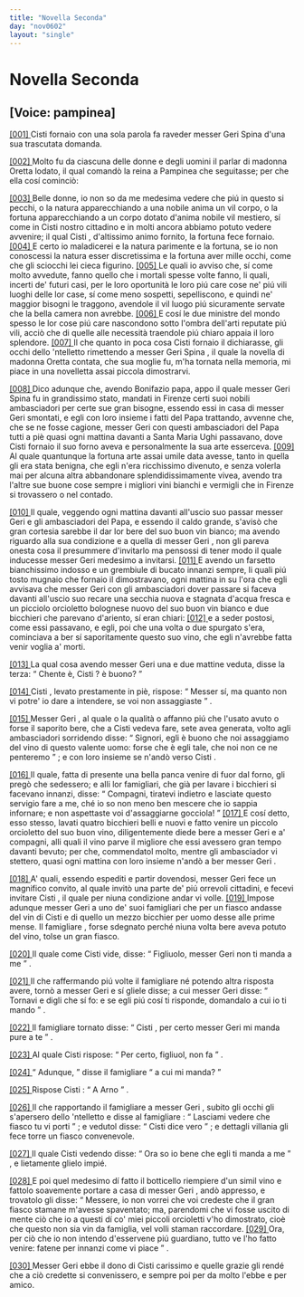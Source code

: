 ```yaml
---
title: "Novella Seconda"
day: "nov0602"
layout: "single"
---
```

<div id="nov0602" type="novella" who="pampinea">
 <h1>
  Novella Seconda
 </h1>
 <p>
  <h2>
   [Voice: pampinea]
  </h2>
 </p>
 <argument>
  <p>
   <a href="{{ site.baseurl }}enDecameron/nov0602#p06020001" id="p06020001">
    [001]
   </a>
   <name persref="cisti" type="person">
    Cisti
   </name>
   fornaio con una sola parola fa raveder messer
   <name persref="gerispina" type="person">
    Geri Spina
   </name>
   d'una sua trascutata domanda.
  </p>
 </argument>
 <div3 type="commentary" who="author">
  <p>
   <a href="{{ site.baseurl }}enDecameron/nov0602#p06020002" id="p06020002">
    [002]
   </a>
   Molto fu da ciascuna delle donne e degli uomini il parlar di
   <name persref="oretta" type="person">
    madonna Oretta
   </name>
   lodato, il qual comand&ograve; la
   <name persref="elissa" type="person">
    reina
   </name>
   a
   <name persref="pampinea" type="person">
    Pampinea
   </name>
   che seguitasse; per che ella cos&iacute; cominci&ograve;:
  </p>
 </div3>
 <div3 type="commentary" who="pampinea">
  <p>
   <a href="{{ site.baseurl }}enDecameron/nov0602#p06020003" id="p06020003">
    [003]
   </a>
   Belle donne, io non so da me medesima vedere che pi&uacute; in questo si pecchi, o la natura apparecchiando a una nobile anima un vil corpo, o la fortuna apparecchiando a un corpo dotato d'anima nobile vil mestiero, s&iacute; come in
   <name persref="cisti" type="person">
    Cisti
   </name>
   nostro cittadino e in molti ancora abbiamo potuto vedere avvenire; il qual
   <name persref="cisti" type="person">
    Cisti
   </name>
   , d'altissimo animo fornito, la fortuna fece fornaio.
   <a href="{{ site.baseurl }}enDecameron/nov0602#p06020004" id="p06020004">
    [004]
   </a>
   E certo io maladicerei e la natura parimente e la fortuna, se io non conoscessi la natura esser discretissima e la fortuna aver mille occhi, come che gli sciocchi lei cieca figurino.
   <a href="{{ site.baseurl }}enDecameron/nov0602#p06020005" id="p06020005">
    [005]
   </a>
   Le quali io avviso che, s&iacute; come molto avvedute, fanno quello che i mortali spesse volte fanno, li quali, incerti de' futuri casi, per le loro oportunit&agrave; le loro pi&uacute; care cose ne' pi&uacute; vili luoghi delle lor case, s&iacute; come meno sospetti, sepelliscono, e quindi ne' maggior bisogni le traggono, avendole il vil luogo pi&uacute; sicuramente servate che la bella camera non avrebbe.
   <a href="{{ site.baseurl }}enDecameron/nov0602#p06020006" id="p06020006">
    [006]
   </a>
   E cos&iacute; le due ministre del mondo spesso le lor cose pi&uacute; care nascondono sotto l'ombra dell'arti reputate pi&uacute; vili, acci&ograve; che di quelle alle necessit&agrave; traendole pi&uacute; chiaro appaia il loro splendore.
   <a href="{{ site.baseurl }}enDecameron/nov0602#p06020007" id="p06020007">
    [007]
   </a>
   Il che quanto in poca cosa
   <name persref="cisti" type="person">
    Cisti
   </name>
   fornaio il dichiarasse, gli occhi dello 'ntelletto rimettendo a messer
   <name persref="gerispina" type="person">
    Geri Spina
   </name>
   , il quale la novella di madonna Oretta contata, che sua moglie fu, m'ha tornata nella memoria, mi piace in una novelletta assai piccola dimostrarvi.
  </p>
 </div3>
 <p>
  <a href="{{ site.baseurl }}enDecameron/nov0602#p06020008" id="p06020008">
   [008]
  </a>
  Dico adunque che, avendo
  <name persref="bonifazio" type="person">
   Bonifazio
  </name>
  papa, appo il quale messer
  <name persref="gerispina" type="person">
   Geri Spina
  </name>
  fu in grandissimo stato, mandati in
  <name placeref="firenze" type="place">
   Firenze
  </name>
  certi suoi nobili ambasciadori per certe sue gran bisogne, essendo essi in casa di messer
  <name persref="gerispina" type="person">
   Geri
  </name>
  smontati, e egli con loro insieme i fatti del Papa trattando, avvenne che, che se ne fosse cagione, messer
  <name persref="gerispina" type="person">
   Geri
  </name>
  con questi ambasciadori del Papa tutti a pi&egrave; quasi ogni mattina davanti a
  <name placeref="santamariaughi" type="place">
   Santa Maria Ughi
  </name>
  passavano, dove
  <name persref="cisti" type="person">
   Cisti
  </name>
  fornaio il suo forno aveva e personalmente la sua arte esserceva.
  <a href="{{ site.baseurl }}enDecameron/nov0602#p06020009" id="p06020009">
   [009]
  </a>
  Al quale quantunque la fortuna arte assai umile data avesse, tanto in quella gli era stata benigna, che egli n'era ricchissimo divenuto, e senza volerla mai per alcuna altra abbandonare splendidissimamente vivea, avendo tra l'altre sue buone cose sempre i migliori vini bianchi e vermigli che in
  <name placeref="firenze" type="place">
   Firenze
  </name>
  si trovassero o nel contado.
 </p>
 <p>
  <a href="{{ site.baseurl }}enDecameron/nov0602#p06020010" id="p06020010">
   [010]
  </a>
  Il quale, veggendo ogni mattina davanti all'uscio suo passar messer
  <name persref="gerispina" type="person">
   Geri
  </name>
  e gli ambasciadori del Papa, e essendo il caldo grande, s'avis&ograve; che gran cortesia sarebbe il dar lor bere del suo buon vin bianco; ma avendo riguardo alla sua condizione e a quella di messer
  <name persref="gerispina" type="person">
   Geri
  </name>
  , non gli pareva onesta cosa il presummere d'invitarlo ma pensossi di tener modo il quale inducesse messer
  <name persref="gerispina" type="person">
   Geri
  </name>
  medesimo a invitarsi.
  <a href="{{ site.baseurl }}enDecameron/nov0602#p06020011" id="p06020011">
   [011]
  </a>
  E avendo un farsetto bianchissimo indosso e un grembiule di bucato innanzi sempre, li quali pi&uacute; tosto mugnaio che fornaio il dimostravano, ogni mattina in su l'ora che egli avvisava che messer
  <name persref="gerispina" type="person">
   Geri
  </name>
  con gli ambasciadori dover passare si faceva davanti all'uscio suo recare una secchia nuova e stagnata d'acqua fresca e un picciolo orcioletto bolognese nuovo del suo buon vin bianco e due bicchieri che parevano d'ariento, s&iacute; eran chiari:
  <a href="{{ site.baseurl }}enDecameron/nov0602#p06020012" id="p06020012">
   [012]
  </a>
  e a seder postosi, come essi passavano, e egli, poi che una volta o due spurgato s'era, cominciava a ber s&iacute; saporitamente questo suo vino, che egli n'avrebbe fatta venir voglia a' morti.
 </p>
 <p>
  <a href="{{ site.baseurl }}enDecameron/nov0602#p06020013" id="p06020013">
   [013]
  </a>
  La qual cosa avendo messer
  <name persref="gerispina" type="person">
   Geri
  </name>
  una e due mattine veduta, disse la terza:
  <q direct="unspecified" who="gerispina">
   Chente &egrave;,
   <name persref="cisti" type="person">
    Cisti
   </name>
   ? &egrave; buono?
  </q>
 </p>
 <p>
  <a href="{{ site.baseurl }}enDecameron/nov0602#p06020014" id="p06020014">
   [014]
  </a>
  <name persref="cisti" type="person">
   Cisti
  </name>
  , levato prestamente in pi&egrave;, rispose:
  <q direct="unspecified" who="cisti">
   Messer s&iacute;, ma quanto non vi potre' io dare a intendere, se voi non assaggiaste
  </q>
  .
 </p>
 <p>
  <a href="{{ site.baseurl }}enDecameron/nov0602#p06020015" id="p06020015">
   [015]
  </a>
  Messer
  <name persref="gerispina" type="person">
   Geri
  </name>
  , al quale o la qualit&agrave; o affanno pi&uacute; che l'usato avuto o forse il saporito bere, che a
  <name persref="cisti" type="person">
   Cisti
  </name>
  vedeva fare, sete avea generata, volto agli ambasciadori sorridendo disse:
  <q direct="unspecified" who="gerispina">
   Signori, egli &egrave; buono che noi assaggiamo del vino di questo valente uomo: forse che &egrave; egli tale, che noi non ce ne penteremo
  </q>
  ; e con loro insieme se n'and&ograve; verso
  <name persref="cisti" type="person">
   Cisti
  </name>
  .
 </p>
 <p>
  <a href="{{ site.baseurl }}enDecameron/nov0602#p06020016" id="p06020016">
   [016]
  </a>
  Il quale, fatta di presente una bella panca venire di fuor dal forno, gli preg&ograve; che sedessero; e alli lor famigliari, che gi&agrave; per lavare i bicchieri si facevano innanzi, disse:
  <q direct="unspecified" who="cisti">
   Compagni, tiratevi indietro e lasciate questo servigio fare a me, ch&eacute; io so non meno ben mescere che io sappia infornare; e non aspettaste voi d'assaggiarne gocciola!
  </q>
  <a href="{{ site.baseurl }}enDecameron/nov0602#p06020017" id="p06020017">
   [017]
  </a>
  E cos&iacute; detto, esso stesso, lavati quatro bicchieri belli e nuovi e fatto venire un piccolo orcioletto del suo buon vino, diligentemente diede bere a messer
  <name persref="gerispina" type="person">
   Geri
  </name>
  e a' compagni, alli quali il vino parve il migliore che essi avessero gran tempo davanti bevuto; per che, commendatol molto, mentre gli ambasciador vi stettero, quasi ogni mattina con loro insieme n'and&ograve; a ber messer
  <name persref="gerispina" type="person">
   Geri
  </name>
  .
 </p>
 <p>
  <a href="{{ site.baseurl }}enDecameron/nov0602#p06020018" id="p06020018">
   [018]
  </a>
  A' quali, essendo espediti e partir dovendosi, messer
  <name persref="gerispina" type="person">
   Geri
  </name>
  fece un magnifico convito, al quale invit&ograve; una parte de' pi&uacute; orrevoli cittadini, e fecevi invitare
  <name persref="cisti" type="person">
   Cisti
  </name>
  , il quale per niuna condizione andar vi volle.
  <a href="{{ site.baseurl }}enDecameron/nov0602#p06020019" id="p06020019">
   [019]
  </a>
  Impose adunque messer
  <name persref="gerispina" type="person">
   Geri
  </name>
  a uno de' suoi famigliari che per un fiasco andasse del vin di
  <name persref="cisti" type="person">
   Cisti
  </name>
  e di quello un mezzo bicchier per uomo desse alle prime mense. Il
  <name persref="famigliare-0602" type="person">
   famigliare
  </name>
  , forse sdegnato perch&eacute; niuna volta bere aveva potuto del vino, tolse un gran fiasco.
 </p>
 <p>
  <a href="{{ site.baseurl }}enDecameron/nov0602#p06020020" id="p06020020">
   [020]
  </a>
  Il quale come
  <name persref="cisti" type="person">
   Cisti
  </name>
  vide, disse:
  <q direct="unspecified" who="cisti">
   Figliuolo, messer
   <name persref="gerispina" type="person">
    Geri
   </name>
   non ti manda a me
  </q>
  .
 </p>
 <p>
  <a href="{{ site.baseurl }}enDecameron/nov0602#p06020021" id="p06020021">
   [021]
  </a>
  Il che raffermando pi&uacute; volte il
  <name persref="famigliare-0602" type="person">
   famigliare
  </name>
  n&eacute; potendo altra risposta avere, torn&ograve; a messer
  <name persref="gerispina" type="person">
   Geri
  </name>
  e s&iacute; gliele disse; a cui messer
  <name persref="gerispina" type="person">
   Geri
  </name>
  disse:
  <q direct="unspecified" who="gerispina">
   Tornavi e digli che s&iacute; fo: e se egli pi&uacute; cos&iacute; ti risponde, domandalo a cui io ti mando
  </q>
  .
 </p>
 <p>
  <a href="{{ site.baseurl }}enDecameron/nov0602#p06020022" id="p06020022">
   [022]
  </a>
  Il
  <name persref="famigliare-0602" type="person">
   famigliare
  </name>
  tornato disse:
  <q direct="unspecified" who="famigliare-0602">
   <name persref="cisti" type="person">
    Cisti
   </name>
   , per certo messer
   <name persref="gerispina" type="person">
    Geri
   </name>
   mi manda pure a te
  </q>
  .
 </p>
 <p>
  <a href="{{ site.baseurl }}enDecameron/nov0602#p06020023" id="p06020023">
   [023]
  </a>
  Al quale
  <name persref="cisti" type="person">
   Cisti
  </name>
  rispose:
  <q direct="unspecified" who="cisti">
   Per certo, figliuol, non fa
  </q>
  .
 </p>
 <p>
  <a href="{{ site.baseurl }}enDecameron/nov0602#p06020024" id="p06020024">
   [024]
  </a>
  <q direct="unspecified" who="famigliare-0602">
   Adunque,
  </q>
  disse il
  <name persref="famigliare-0602" type="person">
   famigliare
  </name>
  <q direct="unspecified">
   a cui mi manda?
  </q>
 </p>
 <p>
  <a href="{{ site.baseurl }}enDecameron/nov0602#p06020025" id="p06020025">
   [025]
  </a>
  Rispose
  <name persref="cisti" type="person">
   Cisti
  </name>
  :
  <q direct="unspecified" who="cisti">
   A Arno
  </q>
  .
 </p>
 <p>
  <a href="{{ site.baseurl }}enDecameron/nov0602#p06020026" id="p06020026">
   [026]
  </a>
  Il che rapportando il
  <name persref="famigliare-0602" type="person">
   famigliare
  </name>
  a messer
  <name persref="gerispina" type="person">
   Geri
  </name>
  , subito gli occhi gli s'apersero dello 'ntelletto e disse al
  <name persref="famigliare-0602" type="person">
   famigliare
  </name>
  :
  <q direct="unspecified" who="gerispina">
   Lasciami vedere che fiasco tu vi porti
  </q>
  ; e vedutol disse:
  <q direct="unspecified">
   <name persref="cisti" type="person">
    Cisti
   </name>
   dice vero
  </q>
  ; e dettagli villania gli fece torre un fiasco convenevole.
 </p>
 <p>
  <a href="{{ site.baseurl }}enDecameron/nov0602#p06020027" id="p06020027">
   [027]
  </a>
  Il quale
  <name persref="cisti" type="person">
   Cisti
  </name>
  vedendo disse:
  <q direct="unspecified" who="cisti">
   Ora so io bene che egli ti manda a me
  </q>
  , e lietamente glielo impi&eacute;.
 </p>
 <p>
  <a href="{{ site.baseurl }}enDecameron/nov0602#p06020028" id="p06020028">
   [028]
  </a>
  E poi quel medesimo d&iacute; fatto il botticello riempiere d'un simil vino e fattolo soavemente portare a casa di messer
  <name persref="gerispina" type="person">
   Geri
  </name>
  , and&ograve; appresso, e trovatolo gli disse:
  <q direct="unspecified" who="cisti">
   Messere, io non vorrei che voi credeste che il gran fiasco stamane m'avesse spaventato; ma, parendomi che vi fosse uscito di mente ci&ograve; che io a questi d&iacute; co' miei piccoli orcioletti v'ho dimostrato, cio&egrave; che questo non sia vin da famiglia, vel volli staman raccordare.
   <a href="{{ site.baseurl }}enDecameron/nov0602#p06020029" id="p06020029">
    [029]
   </a>
   Ora, per ci&ograve; che io non intendo d'esservene pi&uacute; guardiano, tutto ve l'ho fatto venire: fatene per innanzi come vi piace
  </q>
  .
 </p>
 <p>
  <a href="{{ site.baseurl }}enDecameron/nov0602#p06020030" id="p06020030">
   [030]
  </a>
  Messer
  <name persref="gerispina" type="person">
   Geri
  </name>
  ebbe il dono di
  <name persref="cisti" type="person">
   Cisti
  </name>
  carissimo e quelle grazie gli rend&eacute; che a ci&ograve; credette si convenissero, e sempre poi per da molto l'ebbe e per amico.
 </p>
</div>